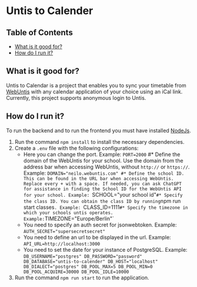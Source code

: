 # Untis to Calender

## Table of Contents
* [What is it good for?](#purpose)
* [How do I run it?](#run)

<a name="porpuse"></a>
## What is it good for?
Untis to Calendar is a project that enables you to sync your timetable from [WebUntis](https://webuntis.com/)  with any calendar application of your choice using an iCal link.
Currently, this project supports anonymous login to Untis.
<a name="run"></a>
## How do I run it?
To run the backend and to run the frontend you must have installed [NodeJs](https://nodejs.org).
1. Run the command `npm install` to install the necessary dependencies.
2. Create a `.env` file with the following configurations:
    * Here you can change the port. Example: `PORT=2000`
    #* Define the domain of the WebUntis for your school.  Use the domain from the address bar when accessing WebUntis, without `http://` or `https://`. Example: `DOMAIN="neilo.webuntis.com"
    #* Define the school ID. This can be found in the URL bar when accessing WebUntis. Replace every + with a space. If needed, you can ask ChatGPT for assistance in finding the School ID for the WebUntis API for your school. Example: `SCHOOL="your school id"`
    #* Specify the class ID. You can obtain the class ID by running `npm run start classes`. Example: `CLASS_ID=1111`
    #* Specify the timezone in which your schools untis operates. Example: `TIMEZONE="Europe/Berlin"`
    * You need to specify an auth secret for jsonwebtoken. Example: `AUTH_SECRET="supersecretsecret"`
    * You need to define an url to be displayed in the url. Example: `API_URL=http://localhost:3000`
    * You need to set the date for your instance of PostgreSQL. Example: `DB_USERNAME="postgres"
DB_PASSWORD="password"
DB_DATABASE="untis-to-calender"
DB_HOST="localhost"
DB_DIALECT="postgres"
DB_POOL_MAX=5
DB_POOL_MIN=0
DB_POOL_ACQUIRE=30000
DB_POOL_IDLE=10000`
3. Run the command `npm run start` to run the application.
